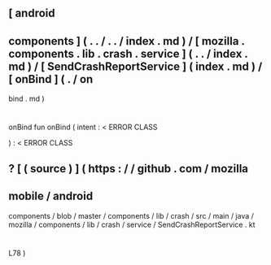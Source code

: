 [
android
-
components
]
(
.
.
/
.
.
/
index
.
md
)
/
[
mozilla
.
components
.
lib
.
crash
.
service
]
(
.
.
/
index
.
md
)
/
[
SendCrashReportService
]
(
index
.
md
)
/
[
onBind
]
(
.
/
on
-
bind
.
md
)
#
onBind
fun
onBind
(
intent
:
<
ERROR
CLASS
>
)
:
<
ERROR
CLASS
>
?
[
(
source
)
]
(
https
:
/
/
github
.
com
/
mozilla
-
mobile
/
android
-
components
/
blob
/
master
/
components
/
lib
/
crash
/
src
/
main
/
java
/
mozilla
/
components
/
lib
/
crash
/
service
/
SendCrashReportService
.
kt
#
L78
)
